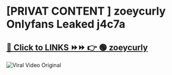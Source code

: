 
 # [PRIVAT CONTENT ] zoeycurly Onlyfans Leaked j4c7a

## <h2><a href="https://clipsfans.com/zoeycurly&ref=git">🔗 Click to LINKS ⏩⏩ 👉 🟢 zoeycurly </a></h2>

<a href="https://clipsfans.com/zoeycurly&ref=git" rel="nofollow" data-target="animated-image.originalLink"><img src="https://i.ibb.co.com/xMMVF88/686577567.gif" alt="Viral Video Original" style="max-width: 100%; display: inline-block;" data-target="animated-image.originalImage"></a>

